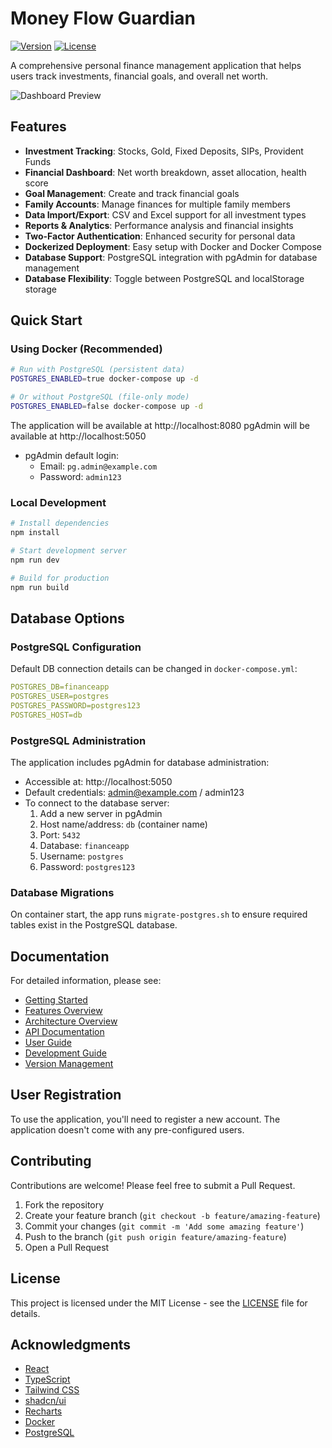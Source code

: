
# Money Flow Guardian

[![Version](https://img.shields.io/badge/version-0.1.0-blue.svg)](https://github.com/yourusername/money-flow-guardian)
[![License](https://img.shields.io/badge/license-MIT-green.svg)](LICENSE)

A comprehensive personal finance management application that helps users track investments, financial goals, and overall net worth.

![Dashboard Preview](https://via.placeholder.com/800x450?text=Money+Flow+Guardian+Dashboard)

## Features

- **Investment Tracking**: Stocks, Gold, Fixed Deposits, SIPs, Provident Funds
- **Financial Dashboard**: Net worth breakdown, asset allocation, health score
- **Goal Management**: Create and track financial goals
- **Family Accounts**: Manage finances for multiple family members
- **Data Import/Export**: CSV and Excel support for all investment types
- **Reports & Analytics**: Performance analysis and financial insights
- **Two-Factor Authentication**: Enhanced security for personal data
- **Dockerized Deployment**: Easy setup with Docker and Docker Compose
- **Database Support**: PostgreSQL integration with pgAdmin for database management
- **Database Flexibility**: Toggle between PostgreSQL and localStorage storage

## Quick Start

### Using Docker (Recommended)

```bash
# Run with PostgreSQL (persistent data)
POSTGRES_ENABLED=true docker-compose up -d

# Or without PostgreSQL (file-only mode)
POSTGRES_ENABLED=false docker-compose up -d
```

The application will be available at http://localhost:8080
pgAdmin will be available at http://localhost:5050

- pgAdmin default login:
  - Email: `pg.admin@example.com`
  - Password: `admin123`

### Local Development

```bash
# Install dependencies
npm install

# Start development server
npm run dev

# Build for production
npm run build
```

## Database Options

### PostgreSQL Configuration

Default DB connection details can be changed in `docker-compose.yml`:
```yaml
POSTGRES_DB=financeapp
POSTGRES_USER=postgres
POSTGRES_PASSWORD=postgres123
POSTGRES_HOST=db
```

### PostgreSQL Administration

The application includes pgAdmin for database administration:
- Accessible at: http://localhost:5050
- Default credentials: admin@example.com / admin123
- To connect to the database server:
  1. Add a new server in pgAdmin
  2. Host name/address: `db` (container name)
  3. Port: `5432`
  4. Database: `financeapp`
  5. Username: `postgres`
  6. Password: `postgres123`

### Database Migrations

On container start, the app runs `migrate-postgres.sh` to ensure required tables exist in the PostgreSQL database.

## Documentation

For detailed information, please see:

- [Getting Started](../docs/getting-started.md)
- [Features Overview](../docs/features/README.md)
- [Architecture Overview](../docs/architecture.md)
- [API Documentation](../docs/api/README.md)
- [User Guide](../docs/user-guide/README.md)
- [Development Guide](../docs/development-guide.md)
- [Version Management](../docs/version-management.md)

## User Registration

To use the application, you'll need to register a new account. The application doesn't come with any pre-configured users.

## Contributing

Contributions are welcome! Please feel free to submit a Pull Request.

1. Fork the repository
2. Create your feature branch (`git checkout -b feature/amazing-feature`)
3. Commit your changes (`git commit -m 'Add some amazing feature'`)
4. Push to the branch (`git push origin feature/amazing-feature`)
5. Open a Pull Request

## License

This project is licensed under the MIT License - see the [LICENSE](LICENSE) file for details.

## Acknowledgments

- [React](https://reactjs.org/)
- [TypeScript](https://www.typescriptlang.org/)
- [Tailwind CSS](https://tailwindcss.com/)
- [shadcn/ui](https://ui.shadcn.com/)
- [Recharts](https://recharts.org/)
- [Docker](https://www.docker.com/)
- [PostgreSQL](https://www.postgresql.org/)
